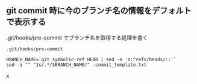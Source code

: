 ## git commit 時に今のブランチ名の情報をデフォルトで表示する

.git/hooks/pre-commit でブランチ名を取得する処理を書く


`.git/hooks/pre-commit`
```
BRANCH_NAME=`git symbolic-ref HEAD | sed -e 's:^refs/heads/::'`
sed -i "" "1s/.*/$BRANCH_NAME/" .commit_template.txt
```


x

